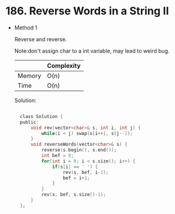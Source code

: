 # 186. Reverse Words in a String II

- Method 1

  Reverse and reverse.

  Note:don't assign char to a int variable, may lead to weird bug.

  |        | Complexity |
  | ------ | ---------- |
  | Memory | O(n)       |
  | Time   | O(n)       |

  Solution:

  ```h

    class Solution {
    public:
        void rev(vector<char>& s, int i, int j) {
            while(i < j) swap(s[i++], s[j--]);
        }
        void reverseWords(vector<char>& s) {
            reverse(s.begin(), s.end());
            int bef = 0;
            for(int i = 0; i < s.size(); i++) {
                if(s[i] == ' ') {
                    rev(s, bef, i-1);
                    bef = i+1;
                }
            }
            rev(s, bef, s.size()-1);
        }
    };

  ```

<!-- - Method 2

    This is another method.

    | |   Complexity  |
    | ----------- | ----------- |
    |  Memory     | O(n) |
    |      Time       |  O(n) |


    Solution:

    ``` h



    ```

- Additional Knowledge:

    Here are some additional knowledge.



<br> -->
